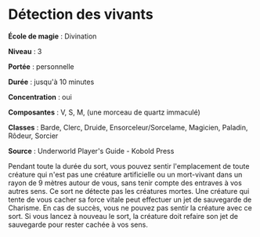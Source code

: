 # Détection des vivants

**École de magie** : Divination

**Niveau** : 3

**Portée** : personnelle

**Durée** : jusqu'à 10 minutes

**Concentration** : oui

**Composantes** : V, S, M, (une morceau de quartz immaculé)

**Classes** : Barde, Clerc, Druide, Ensorceleur/Sorcelame, Magicien, Paladin, Rôdeur, Sorcier

**Source** : Underworld Player's Guide - Kobold Press

Pendant toute la durée du sort, vous pouvez sentir l'emplacement de toute créature qui n'est pas une créature artificielle ou un mort-vivant dans un rayon de 9 mètres autour de vous, sans tenir compte des entraves à vos autres sens. Ce sort ne détecte pas les créatures mortes. Une créature qui tente de vous cacher sa force vitale peut effectuer un jet de sauvegarde de Charisme. En cas de succès, vous ne pouvez pas sentir la créature avec ce sort. Si vous lancez à nouveau le sort, la créature doit refaire son jet de sauvegarde pour rester cachée à vos sens.
